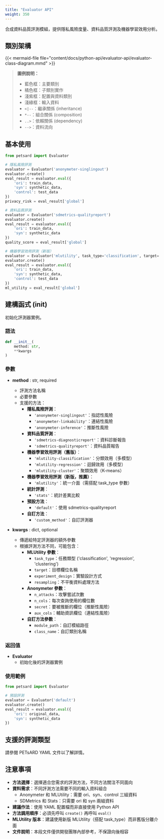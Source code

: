 ```yaml
---
title: "Evaluator API"
weight: 350
---
```


合成資料品質評測模組，提供隱私風險度量、資料品質評測及機器學習效用分析。

## 類別架構

{{< mermaid-file file="content/docs/python-api/evaluator-api/evaluator-class-diagram.mmd" >}}

> **圖例說明：**
> - 藍色框：主要類別
> - 橘色框：子類別實作
> - 淺紫框：配置與資料類別
> - 淺綠框：輸入資料
> - `<|--`：繼承關係 (inheritance)
> - `*--`：組合關係 (composition)
> - `..>`：依賴關係 (dependency)
> - `-->`：資料流向

## 基本使用

```python
from petsard import Evaluator

# 隱私風險評測
evaluator = Evaluator('anonymeter-singlingout')
evaluator.create()
eval_result = evaluator.eval({
    'ori': train_data,
    'syn': synthetic_data,
    'control': test_data
})
privacy_risk = eval_result['global']

# 資料品質評測
evaluator = Evaluator('sdmetrics-qualityreport')
evaluator.create()
eval_result = evaluator.eval({
    'ori': train_data,
    'syn': synthetic_data
})
quality_score = eval_result['global']

# 機器學習效用評測（新版）
evaluator = Evaluator('mlutility', task_type='classification', target='income')
evaluator.create()
eval_result = evaluator.eval({
    'ori': train_data,
    'syn': synthetic_data,
    'control': test_data
})
ml_utility = eval_result['global']
```

## 建構函式 (__init__)

初始化評測器實例。

### 語法

```python
def __init__(
    method: str,
    **kwargs
)
```

### 參數

- **method** : str, required
    - 評測方法名稱
    - 必要參數
    - 支援的方法：
        - **隱私風險評測**：
            - `'anonymeter-singlingout'`：指認性風險
            - `'anonymeter-linkability'`：連結性風險
            - `'anonymeter-inference'`：推斷性風險
        - **資料品質評測**：
            - `'sdmetrics-diagnosticreport'`：資料診斷報告
            - `'sdmetrics-qualityreport'`：資料品質報告
        - **機器學習效用評測（舊版）**：
            - `'mlutility-classification'`：分類效用（多模型）
            - `'mlutility-regression'`：迴歸效用（多模型）
            - `'mlutility-cluster'`：聚類效用（K-means）
        - **機器學習效用評測（新版，推薦）**：
            - `'mlutility'`：統一介面（需搭配 task_type 參數）
        - **統計評測**：
            - `'stats'`：統計差異比較
        - **預設方法**：
            - `'default'`：使用 sdmetrics-qualityreport
        - **自訂方法**：
            - `'custom_method'`：自訂評測器

- **kwargs** : dict, optional
    - 傳遞給特定評測器的額外參數
    - 根據評測方法不同，可能包含：
        - **MLUtility 參數**：
            - `task_type`：任務類型 ('classification', 'regression', 'clustering')
            - `target`：目標欄位名稱
            - `experiment_design`：實驗設計方式
            - `resampling`：不平衡資料處理方法
        - **Anonymeter 參數**：
            - `n_attacks`：攻擊嘗試次數
            - `n_cols`：每次查詢使用的欄位數
            - `secret`：要被推斷的欄位（推斷性風險）
            - `aux_cols`：輔助資訊欄位（連結性風險）
        - **自訂方法參數**：
            - `module_path`：自訂模組路徑
            - `class_name`：自訂類別名稱

### 返回值

- **Evaluator**
    - 初始化後的評測器實例

### 使用範例

```python
from petsard import Evaluator

# 預設評測
evaluator = Evaluator('default')
evaluator.create()
eval_result = evaluator.eval({
    'ori': original_data,
    'syn': synthetic_data
})
```

## 支援的評測類型

請參閱 PETsARD YAML 文件以了解詳情。

## 注意事項

- **方法選擇**：選擇適合您需求的評測方法，不同方法關注不同面向
- **資料需求**：不同評測方法需要不同的輸入資料組合
    - Anonymeter 和 MLUtility：需要 ori、syn、control 三組資料
    - SDMetrics 和 Stats：只需要 ori 和 syn 兩組資料
- **建議作法**：使用 YAML 配置檔而非直接使用 Python API
- **方法調用順序**：必須先呼叫 `create()` 再呼叫 `eval()`
- **MLUtility 版本**：建議使用新版 MLUtility（搭配 task_type）而非舊版分離介面
- **文件說明**：本段文件僅供開發團隊內部參考，不保證向後相容